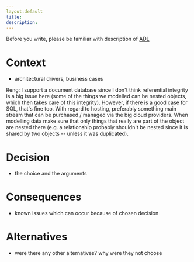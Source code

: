 ---layout:defaulttitle:description:---Before you write, please be familiar with description of [ADL](https://bcc-code.github.io/docs/ADL/) # Context  - architectural drivers, business cases  Reng: I support a document database since I don't think referential integrity is a big issue here (some of the things we modelled can be nested objects, which then takes care of this integrity). However, if there is a good case for SQL, that's fine too. With regard to hosting, preferably something main stream that can be purchased / managed via the big cloud providers. When modelling data make sure that only things that really are part of the object are nested there (e.g. a relationship probably shouldn't be nested since it is shared by two objects -- unless it was duplicated).  # Decision  - the choice and the arguments # Consequences  - known issues which can occur because of chosen decision # Alternatives  - were there any other alternatives? why were they not choose